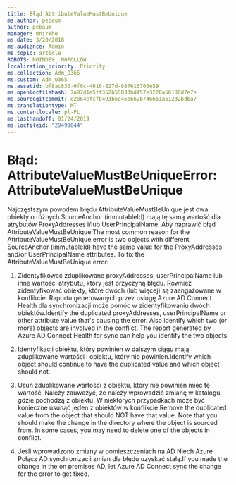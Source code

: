 ```yaml
---
title: Błąd AttributeValueMustBeUnique
ms.author: pebaum
author: pebaum
manager: mnirkhe
ms.date: 3/20/2018
ms.audience: Admin
ms.topic: article
ROBOTS: NOINDEX, NOFOLLOW
localization_priority: Priority
ms.collection: Adm_O365
ms.custom: Adm_O365
ms.assetid: bf8ac830-6f0c-4616-827d-987616700e59
ms.openlocfilehash: 7a97d1a5ff352b55833bd457e3220a56130d7e7e
ms.sourcegitcommit: e2864efcfb493b6e46b662b746661a61232bdba7
ms.translationtype: MT
ms.contentlocale: pl-PL
ms.lasthandoff: 01/24/2019
ms.locfileid: "29499644"
---
```

# <a name="error-attributevaluemustbeunique"></a><span data-ttu-id="fed5b-102">Błąd: AttributeValueMustBeUnique</span><span class="sxs-lookup"><span data-stu-id="fed5b-102">Error: AttributeValueMustBeUnique</span></span>

<span data-ttu-id="fed5b-p101">Najczęstszym powodem błędu AttributeValueMustBeUnique jest dwa obiekty o różnych SourceAnchor (immutableId) mają tę samą wartość dla atrybutów ProxyAddresses i/lub UserPrincipalName. Aby naprawić błąd AttributeValueMustBeUnique:</span><span class="sxs-lookup"><span data-stu-id="fed5b-p101">The most common reason for the AttributeValueMustBeUnique error is two objects with different SourceAnchor (immutableId) have the same value for the ProxyAddresses and/or UserPrincipalName attributes. To fix the AttributeValueMustBeUnique error:</span></span>
  
1. <span data-ttu-id="fed5b-p102">Zidentyfikować zduplikowane proxyAddresses, userPrincipalName lub inne wartości atrybutu, który jest przyczyną błędu. Również zidentyfikować obiekty, które dwóch (lub więcej) są zaangażowane w konflikcie. Raportu generowanych przez usługę Azure AD Connect Health dla synchronizacji może pomóc w zidentyfikowaniu dwóch obiektów.</span><span class="sxs-lookup"><span data-stu-id="fed5b-p102">Identify the duplicated proxyAddresses, userPrincipalName or other attribute value that's causing the error. Also identify which two (or more) objects are involved in the conflict. The report generated by Azure AD Connect Health for sync can help you identify the two objects.</span></span>
    
2. <span data-ttu-id="fed5b-108">Identyfikacji obiektu, który powinien w dalszym ciągu mają zduplikowane wartości i obiektu, który nie powinien.</span><span class="sxs-lookup"><span data-stu-id="fed5b-108">Identify which object should continue to have the duplicated value and which object should not.</span></span>
    
3. <span data-ttu-id="fed5b-p103">Usuń zduplikowane wartości z obiektu, który nie powinien mieć tę wartość. Należy zauważyć, że należy wprowadzić zmianę w katalogu, gdzie pochodzą z obiektu. W niektórych przypadkach może być konieczne usunąć jeden z obiektów w konflikcie.</span><span class="sxs-lookup"><span data-stu-id="fed5b-p103">Remove the duplicated value from the object that should NOT have that value. Note that you should make the change in the directory where the object is sourced from. In some cases, you may need to delete one of the objects in conflict.</span></span>
    
4. <span data-ttu-id="fed5b-112">Jeśli wprowadzono zmiany w pomieszczeniach na AD Niech Azure Połącz AD synchronizacji zmian dla błędu uzyskać stałą.</span><span class="sxs-lookup"><span data-stu-id="fed5b-112">If you made the change in the on premises AD, let Azure AD Connect sync the change for the error to get fixed.</span></span>
    

